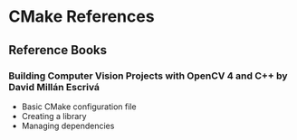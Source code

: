 # CMake References
## Reference Books
### Building Computer Vision Projects with OpenCV 4 and C++ by David Millán Escrivá
* Basic CMake configuration file
* Creating a library
* Managing dependencies
